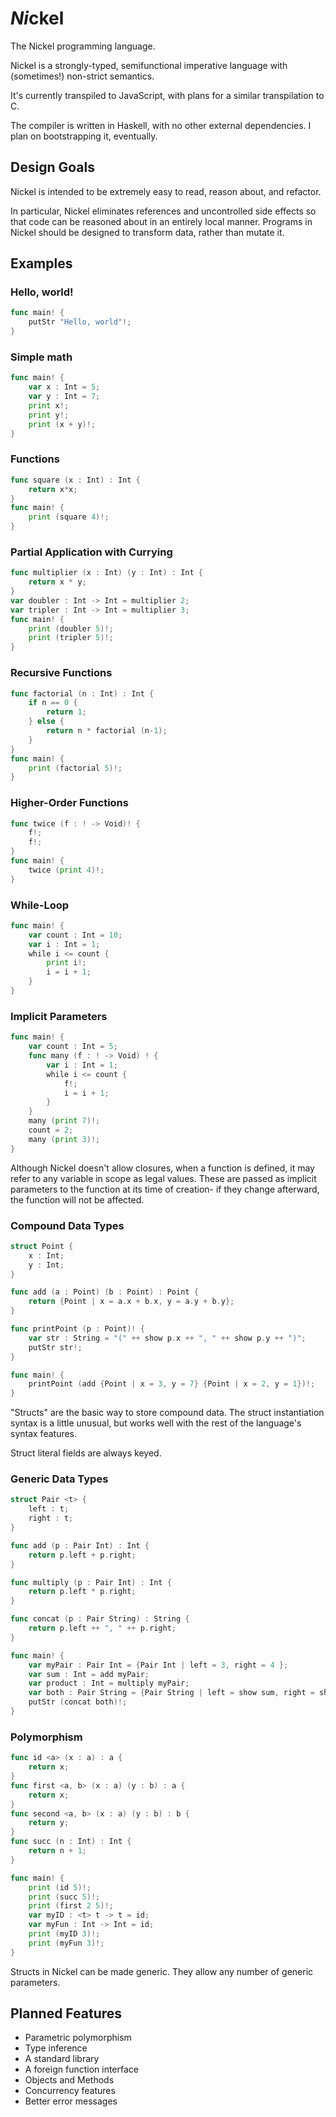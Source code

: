 # *Ni*ckel
The Nickel programming language.

Nickel is a strongly-typed, semifunctional imperative language with (sometimes!) non-strict semantics.

It's currently transpiled to JavaScript, with plans for a similar transpilation to C.

The compiler is written in Haskell, with no other external dependencies. I plan on bootstrapping it, eventually.

## Design Goals
Nickel is intended to be extremely easy to read, reason about, and refactor.

In particular, Nickel eliminates references and uncontrolled side effects so that code can be reasoned about in an entirely local manner. Programs in Nickel should be designed to transform data, rather than mutate it.

## Examples

### Hello, world!
```go
func main! {
	putStr "Hello, world"!;
}
```
### Simple math
```go
func main! { 
	var x : Int = 5;
	var y : Int = 7;
	print x!;
	print y!;
	print (x + y)!;
}
```
### Functions
```go
func square (x : Int) : Int {
	return x*x;
}
func main! {
	print (square 4)!;	
}
```
### Partial Application with Currying
```go
func multiplier (x : Int) (y : Int) : Int {
	return x * y;
}
var doubler : Int -> Int = multiplier 2;
var tripler : Int -> Int = multiplier 3;
func main! {
	print (doubler 5)!;
	print (tripler 5)!;
}
```
### Recursive Functions
```go
func factorial (n : Int) : Int {
	if n == 0 {
		return 1;
	} else {
		return n * factorial (n-1);
	}
}
func main! {
	print (factorial 5)!;	
}
```
### Higher-Order Functions
```go
func twice (f : ! -> Void)! {
	f!;
	f!;
}
func main! {
	twice (print 4)!;
}
```
### While-Loop
```go
func main! {
	var count : Int = 10;
	var i : Int = 1;
	while i <= count {
		print i!;
		i = i + 1;
	}
}
```
### Implicit Parameters
```go
func main! {
	var count : Int = 5;
	func many (f : ! -> Void) ! {
		var i : Int = 1;
		while i <= count {
			f!;
			i = i + 1;
		}
	}
	many (print 7)!;
	count = 2;
	many (print 3)!;
}
```
Although Nickel doesn't allow closures, when a function is defined, it may refer to any variable in scope as legal values. These are passed as implicit parameters to the function at its time of creation- if they change afterward, the function will not be affected.

### Compound Data Types
```go
struct Point {
	x : Int;
	y : Int;
}

func add (a : Point) (b : Point) : Point {
	return {Point | x = a.x + b.x, y = a.y + b.y};
}

func printPoint (p : Point)! {
	var str : String = "(" ++ show p.x ++ ", " ++ show p.y ++ ")";
	putStr str!;
}

func main! {
	printPoint (add {Point | x = 3, y = 7} {Point | x = 2, y = 1})!;
}
```
"Structs" are the basic way to store compound data. The struct instantiation syntax is a little unusual, but works well with the rest of the language's syntax features.

Struct literal fields are always keyed.

### Generic Data Types
```go
struct Pair <t> {
	left : t;
	right : t;
}

func add (p : Pair Int) : Int {
	return p.left + p.right;
}

func multiply (p : Pair Int) : Int {
	return p.left * p.right;
}

func concat (p : Pair String) : String {
	return p.left ++ ", " ++ p.right;
}

func main! {
	var myPair : Pair Int = {Pair Int | left = 3, right = 4 };
	var sum : Int = add myPair;
	var product : Int = multiply myPair;
	var both : Pair String = {Pair String | left = show sum, right = show product };
	putStr (concat both)!;
}
```
### Polymorphism
```go
func id <a> (x : a) : a {
	return x;
}
func first <a, b> (x : a) (y : b) : a {
	return x;
}
func second <a, b> (x : a) (y : b) : b {
	return y;
}
func succ (n : Int) : Int {
	return n + 1;
}

func main! {
	print (id 5)!;
	print (succ 5)!;
	print (first 2 5)!;
	var myID : <t> t -> t = id;
	var myFun : Int -> Int = id;
	print (myID 3)!;
	print (myFun 3)!;
}
```
Structs in Nickel can be made generic. They allow any number of generic parameters.

## Planned Features

* Parametric polymorphism
* Type inference
* A standard library
* A foreign function interface
* Objects and Methods
* Concurrency features
* Better error messages
